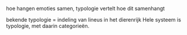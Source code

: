 hoe hangen emoties samen, typologie vertelt hoe dit samenhangt

bekende typologie = indeling van lineus in het dierenrijk
Hele systeem is typologie, met daarin categorieën. 